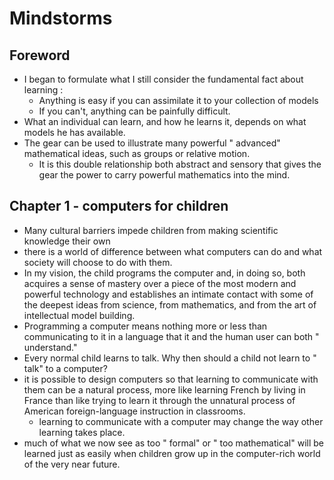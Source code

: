 # Mindstorms
## Foreword
- I began to formulate what I still consider the fundamental fact about learning :
	- Anything is easy if you can assimilate it to your collection of models
	- If you can't, anything can be painfully difficult.
- What an individual can learn, and how he learns it, depends on what models he has available.
- The gear can be used to illustrate many powerful " advanced" mathematical ideas, such as groups or relative motion.
	- It is this double relationship both abstract and sensory that gives the gear the power to carry powerful mathematics into the mind.

## Chapter 1 - computers for children
- Many cultural barriers impede children from making scientific knowledge their own
- there is a world of difference between what computers can do and what society will choose to do with them.
- In my vision, the child programs the computer and, in doing so, both acquires a sense of mastery over a piece of the most modern and powerful technology and establishes an intimate contact with some of the deepest ideas from science, from mathematics, and from the art of intellectual model building. 
- Programming a computer means nothing more or less than communicating to it in a language that it and the human user can both " understand."
- Every normal child learns to talk. Why then should a child not learn to " talk" to a computer? 
- it is possible to design computers so that learning to communicate with them can be a natural process, more like learning French by living in France than like trying to learn it through the unnatural process of American foreign-language instruction in classrooms. 
	- learning to communicate with a computer may change the way other learning takes place.
- much of what we now see as too " formal" or " too mathematical" will be learned just as easily when children grow up in the computer-rich world of the very near future. 